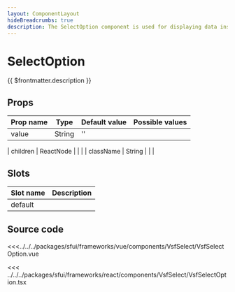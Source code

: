 ```yaml
---
layout: ComponentLayout
hideBreadcrumbs: true
description: The SelectOption component is used for displaying data inside Select component
---
```

# SelectOption

{{ $frontmatter.description }}

## Props

| Prop name    | Type     | Default value | Possible values                        |
| ------------ | -------- | ------------- | -------------------------------------- |
| value        | String   | ''            |                                        |
<!-- react -->
| children      | ReactNode   |               |                                        |
| className     | String      |               |                                        |
<!-- end react -->

<!-- vue -->
## Slots

| Slot name |            Description            |
| --------- | :-------------------------------: |
|  default  |                                   |
<!-- end vue -->

## Source code

<!-- vue -->
<<<../../../packages/sfui/frameworks/vue/components/VsfSelect/VsfSelectOption.vue
<!-- end vue -->

<!-- react -->
<<< ../../../packages/sfui/frameworks/react/components/VsfSelect/VsfSelectOption.tsx
<!-- end react -->
